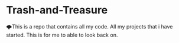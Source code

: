 # Trash-and-Treasure
🌩This is a repo that contains all my code. All my projects that i have started. This is for me to able to look back on.

